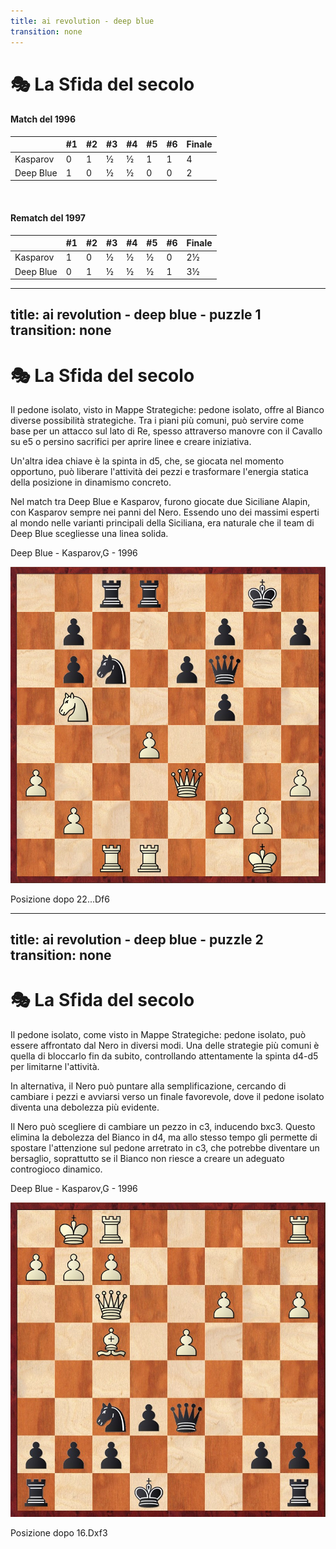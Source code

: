 ```yaml
---
title: ai revolution - deep blue
transition: none
---
```


# 🎭 La Sfida del secolo
<div>
    <h4 class="text-lg font-semibold text-gray-500 mb-2">Match del 1996</h4>
    <table class="table-auto text-sm">
    <thead>
        <tr>
        <th class="px-2 py-1"></th>
        <th class="px-2 py-1">#1</th>
        <th class="px-2 py-1">#2</th>
        <th class="px-2 py-1">#3</th>
        <th class="px-2 py-1">#4</th>
        <th class="px-2 py-1">#5</th>
        <th class="px-2 py-1">#6</th>
        <th class="px-2 py-1">Finale</th>
        </tr>
    </thead>
    <tbody>
        <tr>
            <td class="px-2 py-1">Kasparov</td>
            <td class="px-2 py-1">0</td>
            <td class="px-2 py-1">1</td>
            <td class="px-2 py-1">½</td>
            <td class="px-2 py-1">½</td>
            <td class="px-2 py-1">1</td>
            <td class="px-2 py-1">1</td>
            <td class="px-2 py-1 text-green-400">4</td>
        </tr>
        <tr>
            <td class="px-2 py-1">Deep Blue</td>
            <td class="px-2 py-1">1</td>
            <td class="px-2 py-1">0</td>
            <td class="px-2 py-1">½</td>
            <td class="px-2 py-1">½</td>
            <td class="px-2 py-1">0</td>
            <td class="px-2 py-1">0</td>
            <td class="px-2 py-1 text-red-400">2</td>
        </tr>
    </tbody>
    </table>
    <br>
    <h4 class="text-lg font-semibold text-gray-500 mb-2">Rematch del 1997</h4>
    <table class="table-auto text-sm">
    <thead>
        <tr>
            <th class="px-2 py-1"></th>
            <th class="px-2 py-1">#1</th>
            <th class="px-2 py-1">#2</th>
            <th class="px-2 py-1">#3</th>
            <th class="px-2 py-1">#4</th>
            <th class="px-2 py-1">#5</th>
            <th class="px-2 py-1">#6</th>
            <th class="px-2 py-1">Finale</th>
        </tr>
    </thead>
    <tbody>
        <tr>
            <td class="px-2 py-1">Kasparov</td>
            <td class="px-2 py-1">1</td>
            <td class="px-2 py-1">0</td>
            <td class="px-2 py-1">½</td>
            <td class="px-2 py-1">½</td>
            <td class="px-2 py-1">½</td>
            <td class="px-2 py-1">0</td>
            <td class="px-2 py-1 text-red-400">2½</td>
        </tr>
        <tr>
            <td class="px-2 py-1">Deep Blue</td>
            <td class="px-2 py-1">0</td>
            <td class="px-2 py-1">1</td>
            <td class="px-2 py-1">½</td>
            <td class="px-2 py-1">½</td>
            <td class="px-2 py-1">½</td>
            <td class="px-2 py-1">1</td>
            <td class="px-2 py-1 text-green-400">3½</td>
        </tr>
    </tbody>
    </table>
</div>

<Footer />

---
title: ai revolution - deep blue - puzzle 1
transition: none
---

# 🎭 La Sfida del secolo

<div class="grid grid-cols-2 gap-4 items-center mt-4">

  <div class="text-left">
    <p class="mt-2 text-sm text-gray-600 dark:text-gray-400">
    Il pedone isolato, visto in <span class="text-blue-400 font-semibold">Mappe Strategiche: pedone isolato</span>, offre al Bianco diverse possibilità strategiche. Tra i piani più comuni, può servire come base per un attacco sul lato di Re, spesso attraverso manovre con il Cavallo su e5 o persino sacrifici per aprire linee e creare iniziativa. 
    </p>
    <p class="mt-2 text-sm text-gray-600 dark:text-gray-400">
    Un'altra idea chiave è la spinta in d5, che, se giocata nel momento opportuno, può liberare l'attività dei pezzi e trasformare l'energia statica della posizione in dinamismo concreto.
    </p>
    <p class="mt-2 text-sm text-gray-600 dark:text-gray-400">
    Nel match tra Deep Blue e Kasparov, furono giocate due Siciliane Alapin, con Kasparov sempre nei panni del Nero. Essendo uno dei massimi esperti al mondo nelle varianti principali della Siciliana, era naturale che il team di Deep Blue scegliesse una linea solida.
    </p>
  </div>
  <div v-click="1" class="flex flex-col items-center">
    <p class="text-sm font-semibold text-gray-500">Deep Blue - Kasparov,G - 1996</p>
    <div class="relative flex flex-col items-center">
      <img src="../images/deepblue-kasparov-1996-1.jpg" alt="Diagramma 1" class="w-64 h-64 object-cover rounded-lg shadow-md border-2 border-gray-300" />
      <p class="mt-2 text-xs">Posizione dopo 22...Df6</p>
    </div>
  </div>
</div>

<Footer />

---
title: ai revolution - deep blue - puzzle 2
transition: none
---

# 🎭 La Sfida del secolo

<div class="grid grid-cols-2 gap-4 items-center mt-4">

  <div class="text-left">
    <p class="mt-2 text-sm text-gray-600 dark:text-gray-400">
    Il pedone isolato, come visto in <span class="text-blue-400 font-semibold">Mappe Strategiche: pedone isolato</span>, può essere affrontato dal Nero in diversi modi. Una delle strategie più comuni è quella di bloccarlo fin da subito, controllando attentamente la spinta d4-d5 per limitarne l'attività. 
    </p>
    <p class="mt-2 text-sm text-gray-600 dark:text-gray-400">
    In alternativa, il Nero può puntare alla semplificazione, cercando di cambiare i pezzi e avviarsi verso un finale favorevole, dove il pedone isolato diventa una debolezza più evidente.
    </p>
    <p class="mt-2 text-sm text-gray-600 dark:text-gray-400">
    Il Nero può scegliere di cambiare un pezzo in c3, inducendo bxc3. Questo elimina la debolezza del Bianco in d4, ma allo stesso tempo gli permette di spostare l'attenzione sul pedone arretrato in c3, che potrebbe diventare un bersaglio, soprattutto se il Bianco non riesce a creare un adeguato controgioco dinamico.
    </p>
  </div>
  <div v-click="1" class="flex flex-col items-center">
    <p class="text-sm font-semibold text-gray-500">Deep Blue - Kasparov,G - 1996</p>
    <div class="relative flex flex-col items-center">
      <img src="../images/deepblue-kasparov-1996-3.jpg" alt="Diagramma 1" class="w-64 h-64 object-cover rounded-lg shadow-md border-2 border-gray-300" />
      <p class="mt-2 text-xs">Posizione dopo 16.Dxf3</p>
    </div>
  </div>
</div>

<Footer />
